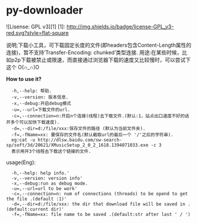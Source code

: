 # py-downloader

![Lisense: GPL v3][1]
[1]: http://img.shields.io/badge/license-GPL_v3-red.svg?style=flat-square

说明;下载小工具，可下载固定长度的文件(即headers包含Content-Length属性的连接)，暂不支持‘Transfer-Encoding: chunked’类型连接.
用途:在某些时候，比如p2p下载被禁止或限速，而直接通过浏览器下载的速度又比较慢时，可以尝试下这个 O(∩_∩)O

**How to use it?**

      -h,--help: 帮助.
      -v,--version: 版本信息.
      -x,--debug:开启debug模式
      -u=,--url=下载文件的url.
      -c=,--connection=n:开启n个连接(线程)去下载文件.(默认:1，站点出口速度不好的话开多个可以加快下载速度).
      -d=,--dir=d:/file/xxx:保存文件的路径 (默认为当前文件夹).
      -f=,-fName=xx: 要保存的文件名(默认截取url的最后一个 '/'之后的字符串).
      eg:cat -u http://dlsw.baidu.com/sw-search-sp/soft/3d/20621/XMusicSetup_2_0_2_1618.1394071033.exe -c 3
      表示用开3个线程去下载这个链接的文件.

usage(Eng):

      -h,--help: help info.'
      -v,--version: version info'
      -x,--debug:run as debug mode.
      -u=,--url=url to be work'
      -c=,--connection=n: num of connections (threads) to be opend to get the file .(default :1)'
      -d=,--dir=d:/file/xxx: the dir that download file will be saved in . (default:current dir)'
      -f=,-fName=xx: file name to be saved .(default:str after last ' / ')
